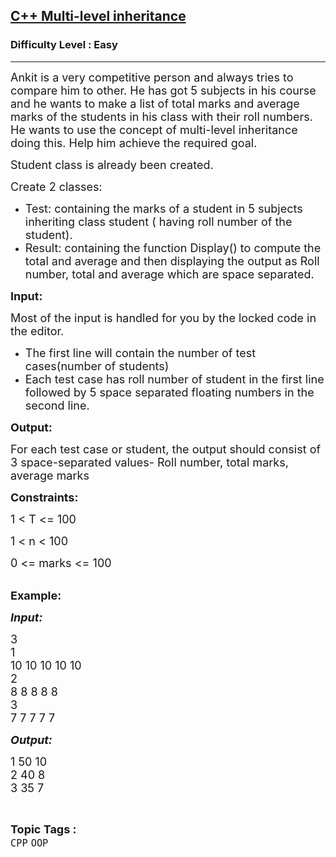 <h2><a href="https://practice.geeksforgeeks.org/problems/c-multi-level-inheritance/1?page=1&category[]=OOP&sortBy=submissions">C++ Multi-level inheritance</a></h2><h3>Difficulty Level : Easy</h3><hr><div class="problems_problem_content__Xm_eO"><p><span style="font-size:18px">Ankit is a very competitive person and always tries to compare him to other. He has got 5 subjects in his course and he wants to make a list of total marks and average marks of the students in his class with their roll numbers. He wants to use the concept of multi-level inheritance doing this. Help him achieve the required goal.&nbsp; &nbsp;</span></p>

<p><span style="font-size:18px">Student class is already been created.</span></p>

<p><span style="font-size:18px">Create 2 classes:</span></p>

<ul>
	<li><span style="font-size:18px">Test: containing the marks of a student in 5 subjects inheriting class&nbsp;student ( having roll number of the student).</span></li>
	<li><span style="font-size:18px">Result: containing the function Display() to compute the total and average and then displaying the output as Roll number, total and average which are space separated.</span></li>
</ul>

<p><span style="font-size:18px"><strong>Input:</strong></span></p>

<p><span style="font-size:18px">Most of the input is handled for you by the locked code in the editor.</span></p>

<ul>
	<li><span style="font-size:18px">The first line will contain the number of test cases(number of students)</span></li>
	<li><span style="font-size:18px">Each test case has roll number of student in the first line followed by 5 space separated floating numbers in the second line.</span></li>
</ul>

<p><span style="font-size:18px"><strong>Output:</strong></span></p>

<p><span style="font-size:18px">For each test case or student, the output should consist of 3 space-separated&nbsp;values- Roll number, total marks, average marks&nbsp;</span></p>

<p><span style="font-size:18px"><strong>Constraints:&nbsp;</strong></span></p>

<p><span style="font-size:18px">1 &lt; T &lt;= 100</span></p>

<p><span style="font-size:18px">1 &lt; n &lt; 100</span></p>

<p><span style="font-size:18px">0 &lt;= marks &lt;= 100</span><br>
&nbsp;</p>

<p><span style="font-size:18px"><strong>Example:</strong></span></p>

<p><span style="font-size:18px"><em><strong>Input:</strong></em></span></p>

<p><span style="font-size:18px">3<br>
1<br>
10 10 10 10 10<br>
2<br>
8 8 8 8 8&nbsp;<br>
3&nbsp;<br>
7 7 7 7 7</span></p>

<p><span style="font-size:18px"><em><strong>Output:</strong></em></span></p>

<p><span style="font-size:18px">1 50 10<br>
2 40 8<br>
3 35 7</span></p>
</div><br><p><span style=font-size:18px><strong>Topic Tags : </strong><br><code>CPP</code>&nbsp;<code>OOP</code>&nbsp;
